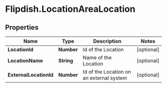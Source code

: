 # Flipdish.LocationAreaLocation

## Properties
Name | Type | Description | Notes
------------ | ------------- | ------------- | -------------
**LocationId** | **Number** | Id of the Location | [optional] 
**LocationName** | **String** | Name of the Location | [optional] 
**ExternalLocationId** | **Number** | Id of the Location on an external system | [optional] 


